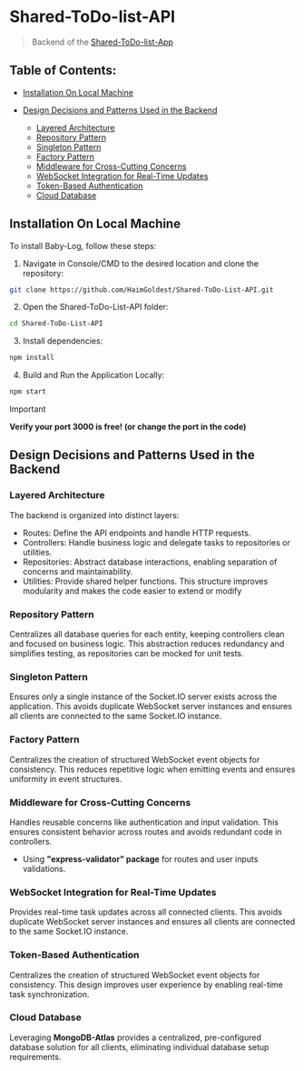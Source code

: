 # Shared-ToDo-list-API
> Backend of the [Shared-ToDo-list-App](https://github.com/HaimGoldest/Shared-ToDo-List-App)


## Table of Contents:
- [Installation On Local Machine](#installation-on-local-machine)
  
- [Design Decisions and Patterns Used in the Backend](#design-decisions-and-patterns-used-in-the-backend)
  - [Layered Architecture](#layered-architecture)
  - [Repository Pattern](#repository-pattern)
  - [Singleton Pattern](#singleton-pattern)
  - [Factory Pattern](#factory-pattern)
  - [Middleware for Cross-Cutting Concerns](#middleware-for-cross-cutting-concerns)
  - [WebSocket Integration for Real-Time Updates](#websocket-integration-for-real-time-updates)
  - [Token-Based Authentication](#token-based-authentication)
  - [Cloud Database](#cloud-database)


## Installation On Local Machine

To install Baby-Log, follow these steps:

1. Navigate in Console/CMD to the desired location and clone the repository:

```bash
git clone https://github.com/HaimGoldest/Shared-ToDo-List-API.git
```

2. Open the Shared-ToDo-List-API folder:

```bash
cd Shared-ToDo-List-API
```

3. Install dependencies:

```bash
npm install
```

4. Build and Run the Application Locally:

```bash
npm start
```

> [!IMPORTANT]
> __Verify your port 3000 is free! (or change the port in the code)__


## Design Decisions and Patterns Used in the Backend

### Layered Architecture
The backend is organized into distinct layers:
* Routes: Define the API endpoints and handle HTTP requests.
* Controllers: Handle business logic and delegate tasks to repositories or utilities.
* Repositories: Abstract database interactions, enabling separation of concerns and maintainability.
* Utilities: Provide shared helper functions.
This structure improves modularity and makes the code easier to extend or modify
 
### Repository Pattern
Centralizes all database queries for each entity, keeping controllers clean and focused on business logic.
This abstraction reduces redundancy and simplifies testing, as repositories can be mocked for unit tests.

### Singleton Pattern
Ensures only a single instance of the Socket.IO server exists across the application.
This avoids duplicate WebSocket server instances and ensures all clients are connected to the same Socket.IO instance.

### Factory Pattern
Centralizes the creation of structured WebSocket event objects for consistency.
This reduces repetitive logic when emitting events and ensures uniformity in event structures.

### Middleware for Cross-Cutting Concerns
Handles reusable concerns like authentication and input validation.
This ensures consistent behavior across routes and avoids redundant code in controllers.
* Using __"express-validator" package__ for routes and user inputs validations.

### WebSocket Integration for Real-Time Updates
Provides real-time task updates across all connected clients.
This avoids duplicate WebSocket server instances and ensures all clients are connected to the same Socket.IO instance.

### Token-Based Authentication
Centralizes the creation of structured WebSocket event objects for consistency.
This design improves user experience by enabling real-time task synchronization.

### Cloud Database
Leveraging __MongoDB-Atlas__ provides a centralized, pre-configured database solution for all clients, eliminating individual database setup requirements.
